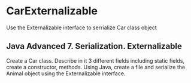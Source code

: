 # CarExternalizable
Use the Externalizable interface to serrialize Car class object

## Java Advanced 7. Serialization. Externalizable
Create a Car class.
Describe in it 3 different fields including static fields, create a constructor, methods.
Using Java, create a file and serialize the Animal object using the Externalizable interface.

